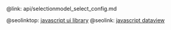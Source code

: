@link: api/selectionmodel_select_config.md

@seolinktop: [javascript ui library](https://webix.com)
@seolink: [javascript dataview](https://webix.com/widget/dataview/)